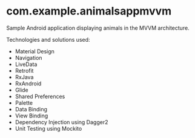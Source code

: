 # com.example.animalsappmvvm

Sample Android application displaying animals in the MVVM architecture.

Technologies and solutions used:

- Material Design
- Navigation
- LiveData
- Retrofit
- RxJava
- RxAndroid
- Glide
- Shared Preferences
- Palette
- Data Binding
- View Binding
- Dependency Injection using Dagger2
- Unit Testing using Mockito
